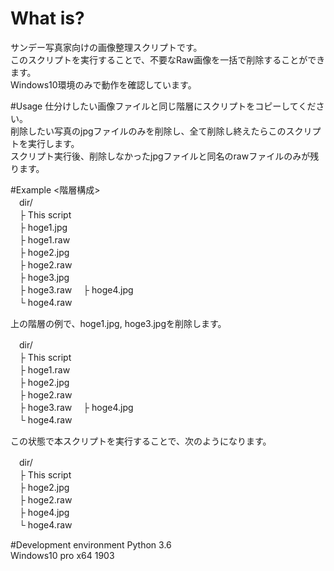 # What is?
サンデー写真家向けの画像整理スクリプトです。  
このスクリプトを実行することで、不要なRaw画像を一括で削除することができます。  
Windows10環境のみで動作を確認しています。  
  
#Usage
仕分けしたい画像ファイルと同じ階層にスクリプトをコピーしてください。  
削除したい写真のjpgファイルのみを削除し、全て削除し終えたらこのスクリプトを実行します。  
スクリプト実行後、削除しなかったjpgファイルと同名のrawファイルのみが残ります。  
  
#Example
<階層構成>  
　dir/  
　├ This script  
　├ hoge1.jpg  
　├ hoge1.raw  
　├ hoge2.jpg  
　├ hoge2.raw  
　├ hoge3.jpg  
　├ hoge3.raw 
　├ hoge4.jpg  
　└ hoge4.raw  
   
上の階層の例で、hoge1.jpg, hoge3.jpgを削除します。  
  
　dir/  
　├ This script  
　├ hoge1.raw  
　├ hoge2.jpg  
　├ hoge2.raw  
　├ hoge3.raw 
　├ hoge4.jpg  
　└ hoge4.raw  
   
この状態で本スクリプトを実行することで、次のようになります。  
  
　dir/  
　├ This script  
　├ hoge2.jpg  
　├ hoge2.raw  
　├ hoge4.jpg  
　└ hoge4.raw  
 
#Development environment
Python 3.6  
Windows10 pro x64 1903  
